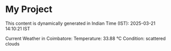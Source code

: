 # My Project

This content is dynamically generated in Indian Time (IST): 2025-03-21 14:10:21 IST


Current Weather in Coimbatore:
Temperature: 33.88 °C
Condition: scattered clouds
